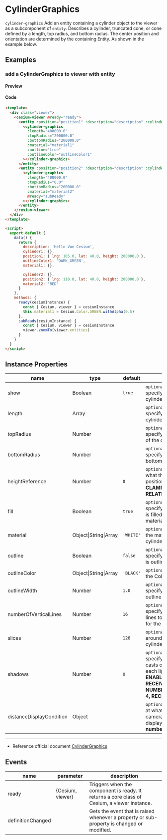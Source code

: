 # CylinderGraphics

`cylinder-graphics` Add an entity containing a cylinder object to the viewer as a subcomponent of `entity`. Describes a cylinder, truncated cone, or cone defined by a length, top radius, and bottom radius. The center position and orientation are determined by the containing Entity. As shown in the example below.

## Examples

### add a CylinderGraphics to viewer with entity

#### Preview

<doc-preview>
  <template>
    <div class="viewer">
      <cesium-viewer @ready="ready">
        <entity :position="position1" :description="description" :cylinder.sync="cylinder1">
          <cylinder-graphics
            :length="400000.0"
            :topRadius="200000.0"
            :bottomRadius="200000.0"
            :material="material1"
            :outline="true"
            :outlineColor="outlineColor1"
          ></cylinder-graphics>
        </entity>
        <entity :position="position2" :description="description" :cylinder.sync="cylinder2">
          <cylinder-graphics
            :length="400000.0"
            :topRadius="0.0"
            :bottomRadius="200000.0"
            :material="material2"
            @ready="subReady"
          ></cylinder-graphics>
        </entity>
      </cesium-viewer>
    </div>
  </template>

  <script>
    export default {
      data() {
        return {
          description: 'Hello Vue Cesium',
          cylinder1: {},
          position1: { lng: 105.0, lat: 40.0, height: 200000.0 },
          outlineColor1: 'DARK_GREEN',
          material1: {},

          cylinder2: {},
          position2: { lng: 110.0, lat: 40.0, height: 200000.0 },
          material2: 'RED'
        }
      },
      methods: {
        ready(cesiumInstance) {
          const { Cesium, viewer } = cesiumInstance
          this.material1 = Cesium.Color.GREEN.withAlpha(0.5)
        },
        subReady(cesiumInstance) {
          const { Cesium, viewer } = cesiumInstance
          viewer.zoomTo(viewer.entities)
        }
      }
    }
  </script>
</doc-preview>

#### Code

```html
<template>
  <div class="viewer">
    <cesium-viewer @ready="ready">
      <entity :position="position1" :description="description" :cylinder.sync="cylinder1">
        <cylinder-graphics
          :length="400000.0"
          :topRadius="200000.0"
          :bottomRadius="200000.0"
          :material="material1"
          :outline="true"
          :outlineColor="outlineColor1"
        ></cylinder-graphics>
      </entity>
      <entity :position="position2" :description="description" :cylinder.sync="cylinder2">
        <cylinder-graphics
          :length="400000.0"
          :topRadius="0.0"
          :bottomRadius="200000.0"
          :material="material2"
          @ready="subReady"
        ></cylinder-graphics>
      </entity>
    </cesium-viewer>
  </div>
</template>

<script>
  export default {
    data() {
      return {
        description: 'Hello Vue Cesium',
        cylinder1: {},
        position1: { lng: 105.0, lat: 40.0, height: 200000.0 },
        outlineColor1: 'DARK_GREEN',
        material1: {},

        cylinder2: {},
        position2: { lng: 110.0, lat: 40.0, height: 200000.0 },
        material2: 'RED'
      }
    },
    methods: {
      ready(cesiumInstance) {
        const { Cesium, viewer } = cesiumInstance
        this.material1 = Cesium.Color.GREEN.withAlpha(0.5)
      },
      subReady(cesiumInstance) {
        const { Cesium, viewer } = cesiumInstance
        viewer.zoomTo(viewer.entities)
      }
    }
  }
</script>
```

## Instance Properties

<!-- prettier-ignore -->
| name | type | default | description |
| ------------------------ | ------- | ------- | ------------------------------------------------------------------------------------------------------------------ |
| show | Boolean | `true` | `optional` A boolean Property specifying the visibility of the cylinder. |
| length | Array | | `optional` A numeric Property specifying the length of the cylinder. |
| topRadius | Number | | `optional` A numeric Property specifying the radius of the top of the cylinder. |
| bottomRadius | Number | | `optional` A numeric Property specifying the radius of the bottom of the cylinder. |
| heightReference | Number | `0` | `optional` A Property specifying what the height from the entity position is relative to. **NONE: 0, CLAMP_TO_GROUND: 1, RELATIVE_TO_GROUND: 2** |
| fill | Boolean | `true` | `optional` A boolean Property specifying whether the cylinder is filled with the provided material. |
| material | Object\|String\|Array | `'WHITE'` | `optional` A Property specifying the material used to fill the cylinder. |
| outline | Boolean | `false` | `optional` A boolean Property specifying whether the cylinder is outlined. |
| outlineColor | Object\|String\|Array | `'BLACK'` | `optional` A Property specifying the Color of the outline. |
| outlineWidth | Number | `1.0` | `optional` A numeric Property specifying the width of the outline. |
| numberOfVerticalLines | Number | `16` | `optional` A numeric Property specifying the number of vertical lines to draw along the perimeter for the outline. |
| slices | Number | `128` | `optional` The number of edges around the perimeter of the cylinder. |
| shadows | Number | `0` | `optional` An enum Property specifying whether the cylinder casts or receives shadows from each light source. **DISABLED: 0, ENABLED: 1, CAST_ONLY: 2, RECEIVE_ONLY: 3, NUMBER_OF_SHADOW_MODES: 4, RECEIVE_ONLY: 3** |
| distanceDisplayCondition | Object | | `optional` A Property specifying at what distance from the camera that this cylinder will be displayed. **structure: { near: number, far: number }** |

---

- Reference official document [CylinderGraphics](https://cesium.com/docs/cesiumjs-ref-doc/CylinderGraphics.html)

## Events

| name              | parameter        | description                                                                                 |
| ----------------- | ---------------- | ------------------------------------------------------------------------------------------- |
| ready             | {Cesium, viewer} | Triggers when the component is ready. It returns a core class of Cesium, a viewer instance. |
| definitionChanged |                  | Gets the event that is raised whenever a property or sub-property is changed or modified.   |
